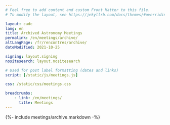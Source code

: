 ```yaml
---
# Feel free to add content and custom Front Matter to this file.
# To modify the layout, see https://jekyllrb.com/docs/themes/#overriding-theme-defaults

layout: cadc
lang: en
title: Archived Astronomy Meetings
permalink: /en/meetings/archive/
altLangPage: /fr/rencontres/archive/
dateModified: 2021-10-25

signing: layout.signing
nositesearch: layout.nositesearch

# Used for post label formatting (dates and links)
script: [/static/js/meetings.js]

css: /static/css/meetings.css

breadcrumbs:
    - link: /en/meetings/
      title: Meetings
---
```


{%- include meetings/archive.markdown -%}